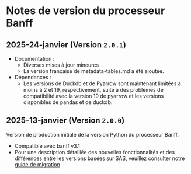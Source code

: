 # Notes de version du processeur Banff

## 2025-24-janvier (Version `2.0.1`)

* Documentation : 
    * Diverses mises à jour mineures
    * La version française de metadata-tables.md a été ajoutée.
* Dépendances : 
    * Les versions de Duckdb et de Pyarrow sont maintenant limitées à moins à 2 et 19, respectivement, suite à des problèmes de compatibilité avec la version 19 de pyarrow et les versions disponibles de pandas et de duckdb.

## 2025-13-janvier (Version `2.0.0`)

Version de production initiale de la version Python du processeur Banff.
* Compatible avec banff v3.1
* Pour une description détaillée des nouvelles fonctionnalités et des différences entre les versions basées sur SAS, veuillez consulter notre [guide de migration](./migrating-from-sas-python.md)
